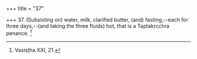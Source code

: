 +++
title = "37"

+++
37. (Subsisting on) water, milk, clarified butter, (and) fasting,--each for three days,--(and taking the three fluids) hot, that is a Taptakṛcchra penance. [^25] 


[^25]:  Vasiṣṭha XXI, 21.
